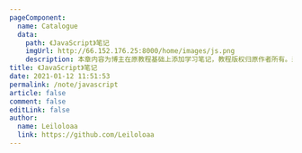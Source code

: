 ```yaml
---
pageComponent:
  name: Catalogue
  data:
    path: 《JavaScript》笔记
    imgUrl: http://66.152.176.25:8000/home/images/js.png
    description: 本章内容为博主在原教程基础上添加学习笔记，教程版权归原作者所有。来源：<a href='https://wangdoc.com/JavaScript/' target='_blank'>JavaScript教程</a>
title: 《JavaScript》笔记
date: 2021-01-12 11:51:53
permalink: /note/javascript
article: false
comment: false
editLink: false
author:
  name: Leiloloaa
  link: https://github.com/Leiloloaa
---
```

